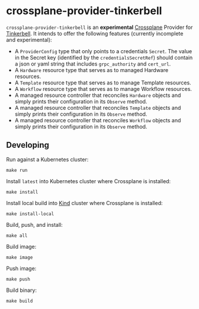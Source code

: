 # crossplane-provider-tinkerbell

`crossplane-provider-tinkerbell` is an **experimental** [Crossplane](https://crossplane.io/) Provider for [Tinkerbell](https://tinkerbell.org). It intends to offer the following features (currently incomplete and experimental):

- A `ProviderConfig` type that only points to a credentials `Secret`.
  The value in the Secret key (identified by the `credentialsSecretRef`) should contain a json or yaml string that includes `grpc_authority` and `cert_url`.
- A `Hardware` resource type that serves as to managed Hardware resources.
- A `Template` resource type that serves as to manage Template resources.
- A `Workflow` resource type that serves as to manage Workflow resources.
- A managed resource controller that reconciles `Hardware` objects and simply
  prints their configuration in its `Observe` method.
- A managed resource controller that reconciles `Template` objects and simply
  prints their configuration in its `Observe` method.
- A managed resource controller that reconciles `Workflow` objects and simply
  prints their configuration in its `Observe` method.

## Developing

Run against a Kubernetes cluster:

```console
make run
```

Install `latest` into Kubernetes cluster where Crossplane is installed:

```console
make install
```

Install local build into [Kind](https://kind.sigs.k8s.io/docs/user/quick-start/)
cluster where Crossplane is installed:

```console
make install-local
```

Build, push, and install:

```console
make all
```

Build image:

```console
make image
```

Push image:

```console
make push
```

Build binary:

```console
make build
```

